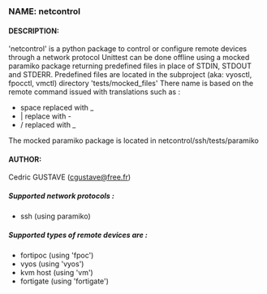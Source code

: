 ### NAME: netcontrol

#### DESCRIPTION:

'netcontrol' is a python package to control or configure remote devices through a network protocol
Unittest can be done offline using a mocked paramiko package returning predefined files in place of 
STDIN, STDOUT and STDERR.
Predefined files are located in the subproject (aka: vyosctl, fpocctl, vmctl) directory 'tests/mocked_files'
There name is based on the remote command issued with translations such as :
- space replaced with _
- | replace with -
- / replaced with _

The mocked paramiko package is located in netcontrol/ssh/tests/paramiko

#### AUTHOR:
Cedric GUSTAVE (cgustave@free.fr)


##### Supported network protocols :
  - ssh (using paramiko)


##### Supported types of remote devices are :
  - fortipoc (using 'fpoc')
  - vyos (using 'vyos')
  - kvm host (using 'vm')
  - fortigate (using 'fortigate')
